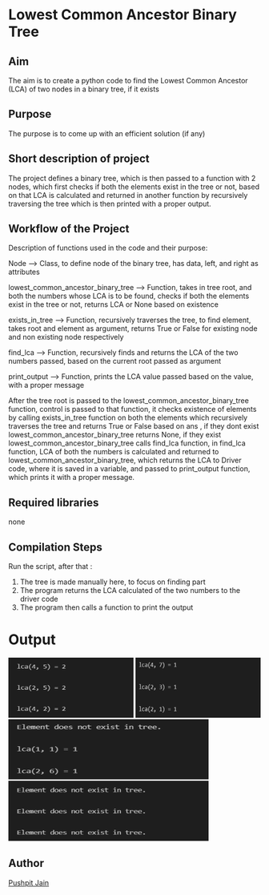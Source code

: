 # Lowest Common Ancestor Binary Tree

## Aim

The aim is to create a python code to find the Lowest Common Ancestor (LCA) of two nodes in a binary tree, if it exists

## Purpose

The purpose is to come up with an efficient solution (if any)

## Short description of project

The project defines a binary tree,
which is then passed to a function with 2 nodes, which first checks if both the elements exist in the tree or not,
based on that LCA is calculated and returned in another function by recursively traversing the tree
which is then printed with a proper output.

## Workflow of the Project

Description of functions used in the code and their purpose:

Node --> Class, to define node of the binary tree, has data, left, and right as attributes

lowest_common_ancestor_binary_tree --> Function, takes in tree root, and both the numbers whose LCA is to be found, checks if both the elements exist in the tree or not, returns LCA or None based on existence

exists_in_tree --> Function, recursively traverses the tree, to find element, takes root and element as argument, returns True or False for existing node and non existing node respectively

find_lca --> Function, recursively finds and returns the LCA of the two numbers passed, based on the current root passed as argument

print_output --> Function, prints the LCA value passed based on the value, with a proper message

After the tree root is passed to the lowest_common_ancestor_binary_tree function, control is passed to that function, it checks existence of elements by calling exists_in_tree function on both the elements which recursively traverses the tree and returns True or False based on ans ,
if they dont exist lowest_common_ancestor_binary_tree returns None, if they exist lowest_common_ancestor_binary_tree calls find_lca function,
in find_lca function, LCA of both the numbers is calculated and returned to lowest_common_ancestor_binary_tree, which returns the LCA to Driver code,
where it is saved in a variable, and passed to print_output function, which prints it with a proper message.

## Required libraries

none

## Compilation Steps

Run the script, after that :

1.  The tree is made manually here, to focus on finding part
2.  The program returns the LCA calculated of the two numbers to the driver code
3.  The program then calls a function to print the output

# Output

<img width = 250 height = 120 src="../Lowest Common Ancestor Binary Tree/Images/lowest_common_ancestor_binary_tree_output1.PNG">
<img width = 250 height = 120 src="../Lowest Common Ancestor Binary Tree/Images/lowest_common_ancestor_binary_tree_output2.PNG">
<img width = 400 height = 120 src="../Lowest Common Ancestor Binary Tree/Images/lowest_common_ancestor_binary_tree_output3.PNG">
<img width = 400 height = 120 src="../Lowest Common Ancestor Binary Tree/Images/lowest_common_ancestor_binary_tree_output4.PNG">

## Author

[Pushpit Jain](https://github.com/pushpit-J19)
